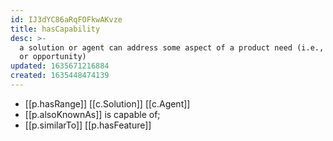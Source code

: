 ```yaml
---
id: IJ3dYC86aRqFOFkwAKvze
title: hasCapability
desc: >-
  a solution or agent can address some aspect of a product need (i.e., a problem
  or opportunity)
updated: 1635671216884
created: 1635448474139
---
```


- [[p.hasRange]] [[c.Solution]] [[c.Agent]]
- [[p.alsoKnownAs]] is capable of; 
- [[p.similarTo]] [[p.hasFeature]]
